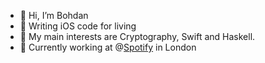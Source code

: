 - 👋 Hi, I’m Bohdan
- 🍎 Writing iOS code for living
- 👀 My main interests are Cryptography, Swift and Haskell. 
- 🚀 Currently working at @[Spotify](https://github.com/spotify) in London

<!---
sssbohdan/sssbohdan is a ✨ special ✨ repository because its `README.md` (this file) appears on your GitHub profile.
You can click the Preview link to take a look at your changes.
--->
